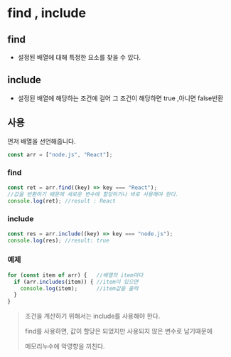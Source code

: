 # find , include

## find 

* 설정된 배열에 대해 특정한 요소를 찾을 수 있다. 



## include  

* 설정된 배열에 해당하는 조건에 걸어 그 조건이 해당하면 true ,아니면 false반환



## 사용

먼저 배열을 선언해줍니다.

```javascript
const arr = ["node.js", "React"];
```

### find

```javascript
const ret = arr.find((key) => key === "React");
//값을 반환하기 때문에 새로운 변수에 할당하거나 바로 사용해야 한다.
console.log(ret); //result : React
```

### include

```javascript
const res = arr.include((key) => key === "node.js");
console.log(res); //result: true
```

### 예제

```javascript
for (const item of arr) {   //배열의 item마다
  if (arr.includes(item)) { //item이 있으면
    console.log(item);      //item값을 출력
  }
}
```

> 조건을 계산하기 위해서는 include를 사용해야 한다.
>
> find를 사용하면, 값이 할당은 되었지만 사용되지 않은 변수로 남기때문에
>
> 메모리누수에 악영향을 끼친다.

